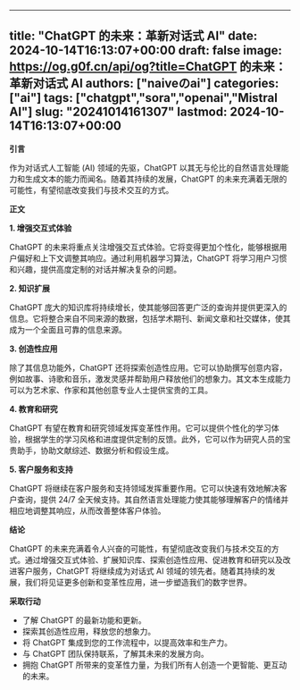 
---
title: "ChatGPT 的未来：革新对话式 AI"
date: 2024-10-14T16:13:07+00:00
draft: false
image: https://og.g0f.cn/api/og?title=ChatGPT 的未来：革新对话式 AI
authors: ["naiveのai"]
categories: ["ai"]
tags: ["chatgpt","sora","openai","Mistral AI"]
slug: "20241014161307"
lastmod: 2024-10-14T16:13:07+00:00
---
**引言**

作为对话式人工智能 (AI) 领域的先驱，ChatGPT 以其无与伦比的自然语言处理能力和生成文本的能力而闻名。随着其持续的发展，ChatGPT 的未来充满着无限的可能性，有望彻底改变我们与技术交互的方式。

**正文**

**1. 增强交互式体验**

ChatGPT 的未来将重点关注增强交互式体验。它将变得更加个性化，能够根据用户偏好和上下文调整其响应。通过利用机器学习算法，ChatGPT 将学习用户习惯和兴趣，提供高度定制的对话并解决复杂的问题。

**2. 知识扩展**

ChatGPT 庞大的知识库将持续增长，使其能够回答更广泛的查询并提供更深入的信息。它将整合来自不同来源的数据，包括学术期刊、新闻文章和社交媒体，使其成为一个全面且可靠的信息来源。

**3. 创造性应用**

除了其信息功能外，ChatGPT 还将探索创造性应用。它可以协助撰写创意内容，例如故事、诗歌和音乐，激发灵感并帮助用户释放他们的想象力。其文本生成能力可以为艺术家、作家和其他创意专业人士提供宝贵的工具。

**4. 教育和研究**

ChatGPT 有望在教育和研究领域发挥变革性作用。它可以提供个性化的学习体验，根据学生的学习风格和进度提供定制的反馈。此外，它可以作为研究人员的宝贵助手，协助文献综述、数据分析和假设生成。

**5. 客户服务和支持**

ChatGPT 将继续在客户服务和支持领域发挥重要作用。它可以快速有效地解决客户查询，提供 24/7 全天候支持。其自然语言处理能力使其能够理解客户的情绪并相应地调整其响应，从而改善整体客户体验。

**结论**

ChatGPT 的未来充满着令人兴奋的可能性，有望彻底改变我们与技术交互的方式。通过增强交互式体验、扩展知识库、探索创造性应用、促进教育和研究以及改进客户服务，ChatGPT 将继续成为对话式 AI 领域的领先者。随着其持续的发展，我们将见证更多创新和变革性应用，进一步塑造我们的数字世界。

**采取行动**

* 了解 ChatGPT 的最新功能和更新。
* 探索其创造性应用，释放您的想象力。
* 将 ChatGPT 集成到您的工作流程中，以提高效率和生产力。
* 与 ChatGPT 团队保持联系，了解其未来的发展方向。
* 拥抱 ChatGPT 所带来的变革性力量，为我们所有人创造一个更智能、更互动的未来。
